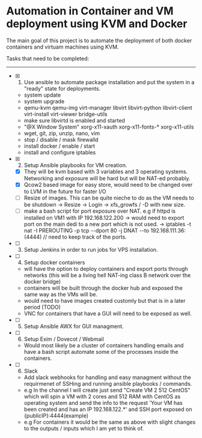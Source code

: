 # Automation in Container and VM deployment using KVM and Docker

The main goal of this project is to automate the deployment of both docker containers and virtuam machines using KVM.

Tasks that need to be completed:

-----

- [x] 1. Use ansible to automate package installation and put the system in a "ready" state for deployments.
  - system update
  - system upgrade
  - qemu-kvm qemu-img virt-manager libvirt libvirt-python libvirt-client virt-install virt-viewer bridge-utils
  - make sure libvirtd is enabled and started
  - "@X Window System" xorg-x11-xauth xorg-x11-fonts-* xorg-x11-utils
  - wget, git, zip, unzip, nano, vim
  - stop / disable / mask firewalld
  - install docker / enable / start
  - install and configure iptables

- [x] 2. Setup Ansible playbooks for VM creation.
  - [x] They will be kvm based with 3 variables and 3 operating systems. Networking and exposure will be hard but will be NAT-ed probably.
  - [x] Qcow2 based image for easy store, would need to be changed over to LVM in the future for faster I/O
  - [ ] Resize of images. This can be quite nieche to do as the VM needs to be shutdown -> Resize -> Login -> xfs_growfs / -D with new size.
  - [ ] make a bash script for port exposure over NAT. e.g if httpd is installed on VM1 with IP 192.168.122.200 -> would need to export port on the main dedi to a new port which is not used. -> iptables -t nat -I PREROUTING -p tcp --dport 80 -j DNAT --to 192.168.111.36:(4444) // need to keep track of the ports.

- [ ] 3. Setup Jenkins in order to run jobs for VPS installation.

- [ ] 4. Setup docker containers
  - will have the option to deploy containers and export ports through networks (this will be a living hell NAT-ing class B network over the docker bridge)
  - containers will be built through the docker hub and exposed the same way as the VMs will be.
  - would need to have images created customly but that is in a later period (TODO)
  - VNC for containers that have a GUI will need to be exposed as well.

- [ ] 5. Setup Ansible AWX for GUI managment.

- [ ] 6. Setup Exim / Dovecot / Webmail
  - Would most likely be a cluster of containers handling emails and have a bash script automate some of the processes inside the containers.

- [ ] 6. Slack
  - Add slack webhooks for handling and easy managment without the requirmenet of SSHing and running ansible playbooks / commands.
  - e.g In the channel I will create just send "Create VM 2 512 CentOS" which will spin a VM with 2 cores and 512 RAM with CentOS as operating system and send the info to the request 'Your VM has been created and has an IP 192.168.122.*' and SSH port exposed on {publicIP}:4444(example)
  - e.g For containers it would be the same as above with slight changes to the outputs / inputs which I am yet to think of.
